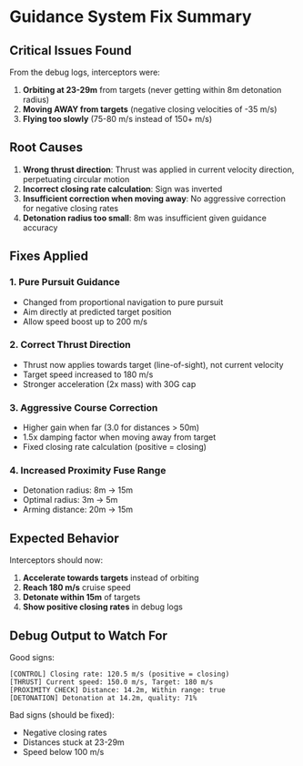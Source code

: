 # Guidance System Fix Summary

## Critical Issues Found

From the debug logs, interceptors were:
1. **Orbiting at 23-29m** from targets (never getting within 8m detonation radius)
2. **Moving AWAY from targets** (negative closing velocities of -35 m/s)
3. **Flying too slowly** (75-80 m/s instead of 150+ m/s)

## Root Causes

1. **Wrong thrust direction**: Thrust was applied in current velocity direction, perpetuating circular motion
2. **Incorrect closing rate calculation**: Sign was inverted
3. **Insufficient correction when moving away**: No aggressive correction for negative closing rates
4. **Detonation radius too small**: 8m was insufficient given guidance accuracy

## Fixes Applied

### 1. Pure Pursuit Guidance
- Changed from proportional navigation to pure pursuit
- Aim directly at predicted target position
- Allow speed boost up to 200 m/s

### 2. Correct Thrust Direction
- Thrust now applies towards target (line-of-sight), not current velocity
- Target speed increased to 180 m/s
- Stronger acceleration (2x mass) with 30G cap

### 3. Aggressive Course Correction
- Higher gain when far (3.0 for distances > 50m)
- 1.5x damping factor when moving away from target
- Fixed closing rate calculation (positive = closing)

### 4. Increased Proximity Fuse Range
- Detonation radius: 8m → 15m
- Optimal radius: 3m → 5m
- Arming distance: 20m → 15m

## Expected Behavior

Interceptors should now:
1. **Accelerate towards targets** instead of orbiting
2. **Reach 180 m/s** cruise speed
3. **Detonate within 15m** of targets
4. **Show positive closing rates** in debug logs

## Debug Output to Watch For

Good signs:
```
[CONTROL] Closing rate: 120.5 m/s (positive = closing)
[THRUST] Current speed: 150.0 m/s, Target: 180 m/s
[PROXIMITY CHECK] Distance: 14.2m, Within range: true
[DETONATION] Detonation at 14.2m, quality: 71%
```

Bad signs (should be fixed):
- Negative closing rates
- Distances stuck at 23-29m
- Speed below 100 m/s